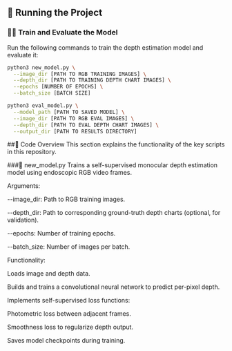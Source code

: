 ## 🚀 Running the Project

### 🏋️‍♂️ Train and Evaluate the Model

Run the following commands to train the depth estimation model and evaluate it:

```bash
python3 new_model.py \
  --image_dir [PATH TO RGB TRAINING IMAGES] \
  --depth_dir [PATH TO TRAINING DEPTH CHART IMAGES] \
  --epochs [NUMBER OF EPOCHS] \
  --batch_size [BATCH SIZE]

python3 eval_model.py \
  --model_path [PATH TO SAVED MODEL] \
  --image_dir [PATH TO RGB EVAL IMAGES] \
  --depth_dir [PATH TO EVAL DEPTH CHART IMAGES] \
  --output_dir [PATH TO RESULTS DIRECTORY]
```
##🧠 Code Overview
This section explains the functionality of the key scripts in this repository.

###📄 new_model.py
Trains a self-supervised monocular depth estimation model using endoscopic RGB video frames.

Arguments:

--image_dir: Path to RGB training images.

--depth_dir: Path to corresponding ground-truth depth charts (optional, for validation).

--epochs: Number of training epochs.

--batch_size: Number of images per batch.

Functionality:

Loads image and depth data.

Builds and trains a convolutional neural network to predict per-pixel depth.

Implements self-supervised loss functions:

Photometric loss between adjacent frames.

Smoothness loss to regularize depth output.

Saves model checkpoints during training.
